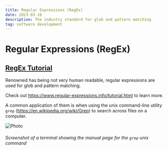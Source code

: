 ```yaml
---
title: Regular Expressions (RegEx)
date: 2023-03-16
description: The industry standard for glob and pattern matching
tag: software development
---
```


# Regular Expressions (RegEx)

## [RegEx Tutorial](https://www.regular-expressions.info/tutorial.html)

Renowned has being not very human readable, regular expressions are used for glob and pattern matching.

Check out https://www.regular-expressions.info/tutorial.html to learn more.

A common application of them is when using the unix command-line utility `grep` (https://en.wikipedia.org/wiki/Grep) to search across files on a computer.

![Photo](/images/grep.png)

###### Screenshot of a terminal showing the manual page for the `grep` unix command

</figure>
